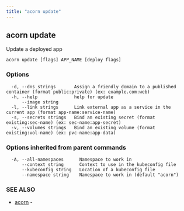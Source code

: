 ```yaml
---
title: "acorn update"
---
```

## acorn update

Update a deployed app

```
acorn update [flags] APP_NAME [deploy flags]
```

### Options

```
  -d, --dns strings       Assign a friendly domain to a published container (format public:private) (ex: example.com:web)
  -h, --help              help for update
      --image string      
  -l, --link strings      Link external app as a service in the current app (format app-name:service-name)
  -s, --secrets strings   Bind an existing secret (format existing:sec-name) (ex: sec-name:app-secret)
  -v, --volumes strings   Bind an existing volume (format existing:vol-name) (ex: pvc-name:app-data)
```

### Options inherited from parent commands

```
  -A, --all-namespaces      Namespace to work in
      --context string      Context to use in the kubeconfig file
      --kubeconfig string   Location of a kubeconfig file
      --namespace string    Namespace to work in (default "acorn")
```

### SEE ALSO

* [acorn](acorn.md)	 - 

